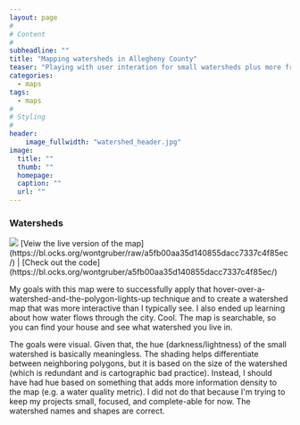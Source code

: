 ```yaml
---
layout: page
#
# Content
#
subheadline: ""
title: "Mapping watersheds in Allegheny County"
teaser: "Playing with user interation for small watersheds plus more from twitter"
categories:
  - maps
tags:
  - maps
#
# Styling
#
header:
    image_fullwidth: "watershed_header.jpg"
image:
  title: ""
  thumb: ""
  homepage: 
  caption: ""
  url: ""
---
```



### Watersheds
<img src="wontgruber.github.io/images/inPost_watershed_image.jpg" class="img-responsive">
[Veiw the live version of the map](https://bl.ocks.org/wontgruber/raw/a5fb00aa35d140855dacc7337c4f85ec/) |
[Check out the code](https://bl.ocks.org/wontgruber/a5fb00aa35d140855dacc7337c4f85ec/)
 
My goals with this map were to successfully apply that hover-over-a-watershed-and-the-polygon-lights-up technique and to create a watershed map that was more interactive than I typically see. I also ended up learning about how water flows through the city. Cool. The map is searchable, so you can find your house and see what watershed you live in. 
 
The goals were visual. Given that, the hue (darkness/lightness) of the small watershed is basically meaningless. The shading helps differentiate between neighboring polygons, but it is based on the size of the watershed (which is redundant and is cartographic bad practice). Instead, I should have had hue based on something that adds more information density to the map (e.g. a water quality metric). I did not do that because I'm trying to keep my projects small, focused, and complete-able for now. The watershed names and shapes are correct. 




